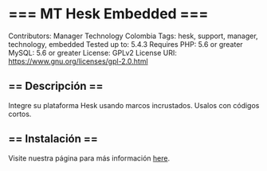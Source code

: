 # === MT Hesk Embedded ===

Contributors: Manager Technology Colombia
Tags: hesk, support, manager, technology, embedded
Tested up to: 5.4.3
Requires PHP: 5.6 or greater
MySQL: 5.6 or greater
License: GPLv2
License URI: https://www.gnu.org/licenses/gpl-2.0.html

## == Descripción ==

Integre su plataforma Hesk usando marcos incrustados. Usalos con códigos cortos.


## == Instalación ==

Visite nuestra página para más información [here](https://managertechnology.com.co/plugins-wordpress/mt-hesk-embedded/).
